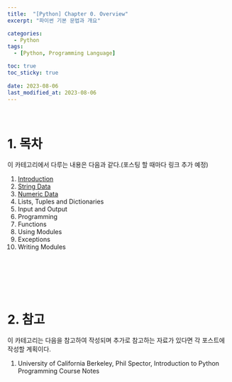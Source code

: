 ```yaml
---
title:  "[Python] Chapter 0. Overview"
excerpt: "파이썬 기본 문법과 개요"

categories:
  - Python
tags:
  - [Python, Programming Language]

toc: true
toc_sticky: true
 
date: 2023-08-06
last_modified_at: 2023-08-06
---
```


&nbsp;

# 1. 목차
이 카테고리에서 다루는 내용은 다음과 같다.(포스팅 할 때마다 링크 추가 예정)
1. [Introduction](https://shine-loi.github.io/python/202308067/)
2. [String Data](https://shine-loi.github.io/python/202308068/)
3. [Numeric Data](https://shine-loi.github.io/python/202308101/)
4. Lists, Tuples and Dictionaries
5. Input and Output
6. Programming
7. Functions
8. Using Modules
9. Exceptions
10. Writing Modules

&nbsp;

&nbsp;

&nbsp;

# 2. 참고
이 카테고리는 다음을 참고하여 작성되며 추가로 참고하는 자료가 있다면 각 포스트에 작성할 계획이다.
1. University of California Berkeley, Phil Spector, Introduction to Python Programming Course Notes

